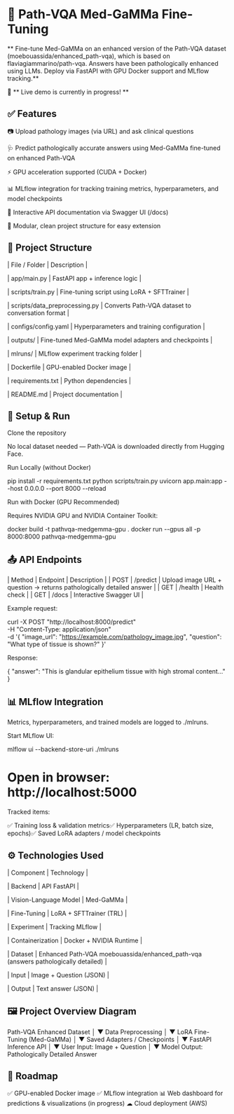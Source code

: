 # 🧬 Path-VQA Med-GaMMa Fine-Tuning

** Fine-tune Med-GaMMa on an enhanced version of the Path-VQA dataset (moebouassida/enhanced_path-vqa), which is based on flaviagiammarino/path-vqa. Answers have been pathologically enhanced using LLMs. Deploy via FastAPI with GPU Docker support and MLflow tracking.**

🚧 ** Live demo is currently in progress! **

## ✅ Features
📷 Upload pathology images (via URL) and ask clinical questions

🩺 Predict pathologically accurate answers using Med-GaMMa fine-tuned on enhanced Path-VQA

⚡ GPU acceleration supported (CUDA + Docker)

📊 MLflow integration for tracking training metrics, hyperparameters, and model checkpoints

📝 Interactive API documentation via Swagger UI (/docs)

🧱 Modular, clean project structure for easy extension

## 📁 Project Structure

| File / Folder | Description |

| app/main.py | FastAPI app + inference logic |

| scripts/train.py | Fine-tuning script using LoRA + SFTTrainer |

| scripts/data_preprocessing.py | Converts Path-VQA dataset to conversation format |

| configs/config.yaml | Hyperparameters and training configuration |

| outputs/ | Fine-tuned Med-GaMMa model adapters and checkpoints |

| mlruns/ | MLflow experiment tracking folder |

| Dockerfile | GPU-enabled Docker image |

| requirements.txt | Python dependencies |

| README.md | Project documentation |

## 🚀 Setup & Run

Clone the repository

No local dataset needed — Path-VQA is downloaded directly from Hugging Face.

Run Locally (without Docker)

pip install -r requirements.txt
python scripts/train.py
uvicorn app.main:app --host 0.0.0.0 --port 8000 --reload

Run with Docker (GPU Recommended)

Requires NVIDIA GPU and NVIDIA Container Toolkit:

docker build -t pathvqa-medgemma-gpu .
docker run --gpus all -p 8000:8000 pathvqa-medgemma-gpu

## 📤 API Endpoints

| Method | Endpoint | Description |
| POST | /predict | Upload image URL + question → returns pathologically detailed answer |
| GET | /health | Health check | 
| GET | /docs | Interactive Swagger UI |

Example request:

curl -X POST "http://localhost:8000/predict" \
-H "Content-Type: application/json" \
-d '{
    "image_url": "https://example.com/pathology_image.jpg",
    "question": "What type of tissue is shown?"
}'

Response:

{
  "answer": "This is glandular epithelium tissue with high stromal content..."
}

## 📊 MLflow Integration

Metrics, hyperparameters, and trained models are logged to ./mlruns.

Start MLflow UI:

mlflow ui --backend-store-uri ./mlruns
# Open in browser: http://localhost:5000

Tracked items:

✅ Training loss & validation metrics✅ Hyperparameters (LR, batch size, epochs)✅ Saved LoRA adapters / model checkpoints

## ⚙ Technologies Used

| Component | Technology |

| Backend | API FastAPI |

| Vision-Language Model | Med-GaMMa |

| Fine-Tuning | LoRA + SFTTrainer (TRL) |

| Experiment | Tracking MLflow |

| Containerization | Docker + NVIDIA Runtime |

| Dataset | Enhanced Path-VQA moebouassida/enhanced_path-vqa (answers pathologically detailed) |

| Input | Image + Question (JSON) |

| Output | Text answer (JSON) |


## 🖼 Project Overview Diagram

Path-VQA Enhanced Dataset
        │
        ▼
Data Preprocessing
        │
        ▼
LoRA Fine-Tuning (Med-GaMMa)
        │
        ▼
Saved Adapters / Checkpoints
        │
        ▼
FastAPI Inference API
        │
        ▼
User Input: Image + Question
        │
        ▼
Model Output: Pathologically Detailed Answer

## 🔄 Roadmap

✅ GPU-enabled Docker image
✅ MLflow integration
📊 Web dashboard for predictions & visualizations (in progress)
☁  Cloud deployment (AWS)
